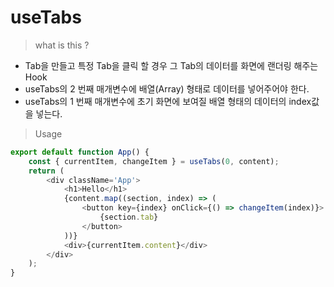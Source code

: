 # useTabs

> what is this ?

-   Tab을 만들고 특정 Tab을 클릭 할 경우 그 Tab의 데이터를 화면에 랜더링 해주는 Hook
-   useTabs의 2 번째 매개변수에 배열(Array) 형태로 데이터를 넣어주어야 한다.
-   useTabs의 1 번째 매개변수에 초기 화면에 보여질 배열 형태의 데이터의 index값을 넣는다.

> Usage

```javascript
export default function App() {
    const { currentItem, changeItem } = useTabs(0, content);
    return (
        <div className='App'>
            <h1>Hello</h1>
            {content.map((section, index) => (
                <button key={index} onClick={() => changeItem(index)}>
                    {section.tab}
                </button>
            ))}
            <div>{currentItem.content}</div>
        </div>
    );
}
```
